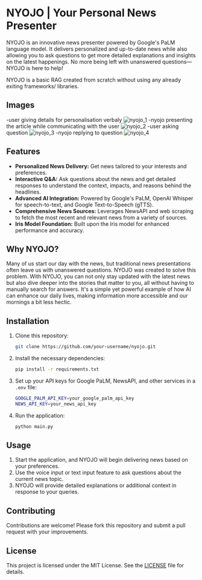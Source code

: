 # NYOJO | Your Personal News Presenter

NYOJO is an innovative news presenter powered by Google's PaLM language model. It delivers personalized and up-to-date news while also allowing you to ask questions to get more detailed explanations and insights on the latest happenings. No more being left with unanswered questions—NYOJO is here to help!

NYOJO is a basic RAG created from scratch without using any already exiting frameworks/ libraries.

## Images

-user giving details for personalisation verbaly
![nyojo_1](https://github.com/user-attachments/assets/147ce550-a15e-40d1-8e1f-44aee6302c3e)
-nyojo presenting the article while communicating with the user
![nyojo_2](https://github.com/user-attachments/assets/66f69555-ff22-4c4c-ac74-00c838064925)
-user asking question 
![nyojo_3](https://github.com/user-attachments/assets/5a201bdc-9b10-4b96-858f-d8cffbde15f7)
-nyojo replying to question
![nyojo_4](https://github.com/user-attachments/assets/d8208ea0-3257-4ae9-9a5f-38a9716f702e)


## Features
- **Personalized News Delivery:** Get news tailored to your interests and preferences.
- **Interactive Q&A:** Ask questions about the news and get detailed responses to understand the context, impacts, and reasons behind the headlines.
- **Advanced AI Integration:** Powered by Google's PaLM, OpenAI Whisper for speech-to-text, and Google Text-to-Speech (gTTS).
- **Comprehensive News Sources:** Leverages NewsAPI and web scraping to fetch the most recent and relevant news from a variety of sources.
- **Iris Model Foundation:** Built upon the Iris model for enhanced performance and accuracy.





## Why NYOJO?
Many of us start our day with the news, but traditional news presentations often leave us with unanswered questions. NYOJO was created to solve this problem. With NYOJO, you can not only stay updated with the latest news but also dive deeper into the stories that matter to you, all without having to manually search for answers. It's a simple yet powerful example of how AI can enhance our daily lives, making information more accessible and our mornings a bit less hectic.

## Installation

1. Clone this repository:
   ```bash
   git clone https://github.com/your-username/nyojo.git
   ```
2. Install the necessary dependencies:
   ```bash
   pip install -r requirements.txt
   ```
3. Set up your API keys for Google PaLM, NewsAPI, and other services in a `.env` file:
   ```bash
   GOOGLE_PALM_API_KEY=your_google_palm_api_key
   NEWS_API_KEY=your_news_api_key
   ```
4. Run the application:
   ```bash
   python main.py
   ```

## Usage

1. Start the application, and NYOJO will begin delivering news based on your preferences.
2. Use the voice input or text input feature to ask questions about the current news topic.
3. NYOJO will provide detailed explanations or additional context in response to your queries.

## Contributing

Contributions are welcome! Please fork this repository and submit a pull request with your improvements.

## License

This project is licensed under the MIT License. See the [LICENSE](LICENSE) file for details.
